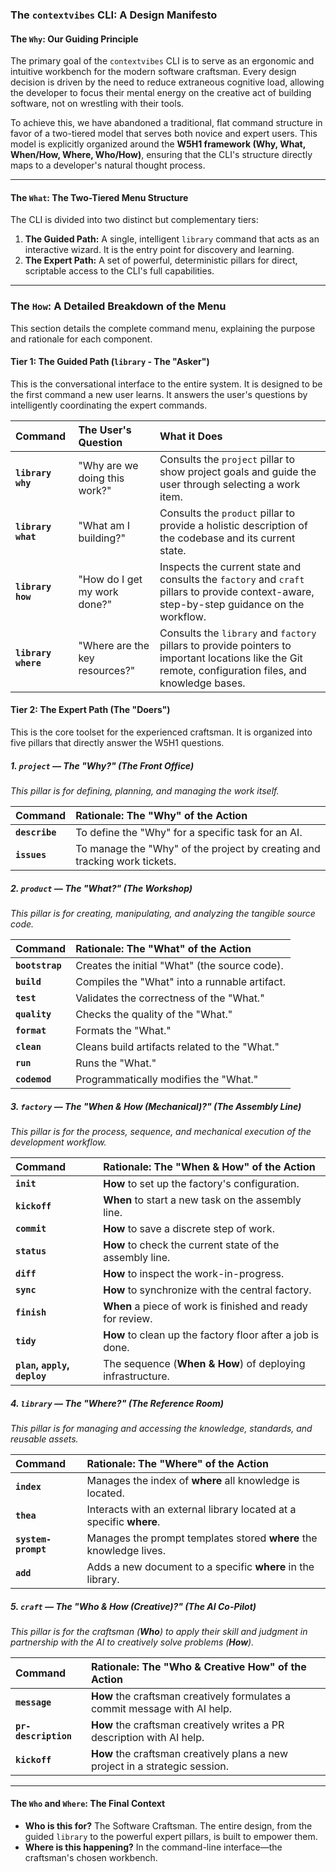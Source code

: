 ### **The `contextvibes` CLI: A Design Manifesto**

#### **The `Why`: Our Guiding Principle**

The primary goal of the `contextvibes` CLI is to serve as an ergonomic and intuitive workbench for the modern software craftsman. Every design decision is driven by the need to reduce extraneous cognitive load, allowing the developer to focus their mental energy on the creative act of building software, not on wrestling with their tools.

To achieve this, we have abandoned a traditional, flat command structure in favor of a two-tiered model that serves both novice and expert users. This model is explicitly organized around the **W5H1 framework (Why, What, When/How, Where, Who/How)**, ensuring that the CLI's structure directly maps to a developer's natural thought process.

---

#### **The `What`: The Two-Tiered Menu Structure**

The CLI is divided into two distinct but complementary tiers:

1.  **The Guided Path:** A single, intelligent `library` command that acts as an interactive wizard. It is the entry point for discovery and learning.
2.  **The Expert Path:** A set of powerful, deterministic pillars for direct, scriptable access to the CLI's full capabilities.

---

### **The `How`: A Detailed Breakdown of the Menu**

This section details the complete command menu, explaining the purpose and rationale for each component.

#### **Tier 1: The Guided Path (`library` - The "Asker")**

This is the conversational interface to the entire system. It is designed to be the first command a new user learns. It answers the user's questions by intelligently coordinating the expert commands.

| Command | The User's Question | What it Does |
| :--- | :--- | :--- |
| **`library why`** | "Why are we doing this work?" | Consults the `project` pillar to show project goals and guide the user through selecting a work item. |
| **`library what`** | "What am I building?" | Consults the `product` pillar to provide a holistic description of the codebase and its current state. |
| **`library how`** | "How do I get my work done?" | Inspects the current state and consults the `factory` and `craft` pillars to provide context-aware, step-by-step guidance on the workflow. |
| **`library where`** | "Where are the key resources?" | Consults the `library` and `factory` pillars to provide pointers to important locations like the Git remote, configuration files, and knowledge bases. |

#### **Tier 2: The Expert Path (The "Doers")**

This is the core toolset for the experienced craftsman. It is organized into five pillars that directly answer the W5H1 questions.

##### **1. `project` — The "Why?" (The Front Office)**
*This pillar is for defining, planning, and managing the work itself.*

| Command | Rationale: The "Why" of the Action |
| :--- | :--- |
| **`describe`** | To define the "Why" for a specific task for an AI. |
| **`issues`** | To manage the "Why" of the project by creating and tracking work tickets. |

##### **2. `product` — The "What?" (The Workshop)**
*This pillar is for creating, manipulating, and analyzing the tangible source code.*

| Command | Rationale: The "What" of the Action |
| :--- | :--- |
| **`bootstrap`** | Creates the initial "What" (the source code). |
| **`build`** | Compiles the "What" into a runnable artifact. |
| **`test`** | Validates the correctness of the "What." |
| **`quality`** | Checks the quality of the "What." |
| **`format`** | Formats the "What." |
| **`clean`** | Cleans build artifacts related to the "What." |
| **`run`** | Runs the "What." |
| **`codemod`** | Programmatically modifies the "What." |

##### **3. `factory` — The "When & How (Mechanical)?" (The Assembly Line)**
*This pillar is for the process, sequence, and mechanical execution of the development workflow.*

| Command | Rationale: The "When & How" of the Action |
| :--- | :--- |
| **`init`** | **How** to set up the factory's configuration. |
| **`kickoff`** | **When** to start a new task on the assembly line. |
| **`commit`** | **How** to save a discrete step of work. |
| **`status`** | **How** to check the current state of the assembly line. |
| **`diff`** | **How** to inspect the work-in-progress. |
| **`sync`** | **How** to synchronize with the central factory. |
| **`finish`** | **When** a piece of work is finished and ready for review. |
| **`tidy`** | **How** to clean up the factory floor after a job is done. |
| **`plan`, `apply`, `deploy`** | The sequence (**When & How**) of deploying infrastructure. |

##### **4. `library` — The "Where?" (The Reference Room)**
*This pillar is for managing and accessing the knowledge, standards, and reusable assets.*

| Command | Rationale: The "Where" of the Action |
| :--- | :--- |
| **`index`** | Manages the index of **where** all knowledge is located. |
| **`thea`** | Interacts with an external library located at a specific **where**. |
| **`system-prompt`** | Manages the prompt templates stored **where** the knowledge lives. |
| **`add`** | Adds a new document to a specific **where** in the library. |

##### **5. `craft` — The "Who & How (Creative)?" (The AI Co-Pilot)**
*This pillar is for the craftsman (**Who**) to apply their skill and judgment in partnership with the AI to creatively solve problems (**How**).*

| Command | Rationale: The "Who & Creative How" of the Action |
| :--- | :--- |
| **`message`** | **How** the craftsman creatively formulates a commit message with AI help. |
| **`pr-description`** | **How** the craftsman creatively writes a PR description with AI help. |
| **`kickoff`** | **How** the craftsman creatively plans a new project in a strategic session. |

---

#### **The `Who` and `Where`: The Final Context**

*   **Who is this for?** The Software Craftsman. The entire design, from the guided `library` to the powerful expert pillars, is built to empower them.
*   **Where is this happening?** In the command-line interface—the craftsman's chosen workbench.

